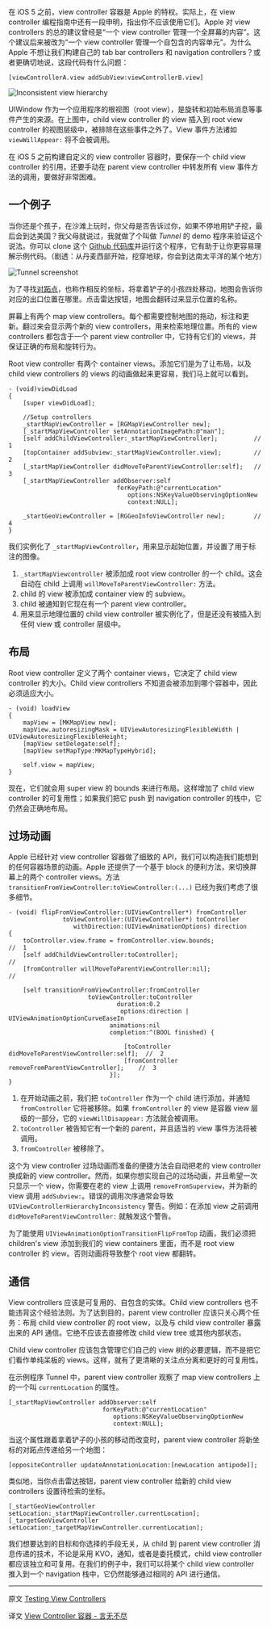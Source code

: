 在 iOS 5 之前，view controller 容器是 Apple 的特权。实际上，在 view controller 编程指南中还有一段申明，指出你不应该使用它们。Apple 对 view controllers 的总的建议曾经是“一个 view controller 管理一个全屏幕的内容”。这个建议后来被改为“一个 view controller 管理一个自包含的内容单元”。为什么 Apple 不想让我们构建自己的 tab bar controllers 和 navigation controllers？或者更确切地说，这段代码有什么问题：

    [viewControllerA.view addSubView:viewControllerB.view]


![Inconsistent view hierarchy][2]

UIWindow 作为一个应用程序的根视图（root view），是旋转和初始布局消息等事件产生的来源。在上图中，child view controller 的 view 插入到 root view controller 的视图层级中，被排除在这些事件之外了。View 事件方法诸如 `viewWillAppear:` 将不会被调用。

在 iOS 5 之前构建自定义的 view controller 容器时，要保存一个 child view controller 的引用，还要手动在 parent view controller 中转发所有 view 事件方法的调用，要做好非常困难。

## 一个例子

当你还是个孩子，在沙滩上玩时，你父母是否告诉过你，如果不停地用铲子挖，最后会到达美国？我父母就说过，我就做了个叫做 _Tunnel_ 的 demo 程序来验证这个说法。你可以 clone 这个 [Github 代码库][3]并运行这个程序，它有助于让你更容易理解示例代码。（剧透：从丹麦西部开始，挖穿地球，你会到达南太平洋的某个地方）

![Tunnel screenshot][4]

为了寻找[对跖点][5]，也称作相反的坐标，将拿着铲子的小孩四处移动，地图会告诉你对应的出口位置在哪里。点击雷达按钮，地图会翻转过来显示位置的名称。

屏幕上有两个 map view controllers。每个都需要控制地图的拖动，标注和更新。翻过来会显示两个新的 view controllers，用来检索地理位置。所有的 view controllers 都包含于一个 parent view controller 中，它持有它们的 views，并保证正确的布局和旋转行为。

Root view controller 有两个 container views。添加它们是为了让布局，以及 child view controllers 的 views 的动画做起来更容易，我们马上就可以看到。


    - (void)viewDidLoad
    {
        [super viewDidLoad];

        //Setup controllers
        _startMapViewController = [RGMapViewController new];
        [_startMapViewController setAnnotationImagePath:@"man"];
        [self addChildViewController:_startMapViewController];          //  1
        [topContainer addSubview:_startMapViewController.view];         //  2
        [_startMapViewController didMoveToParentViewController:self];   //  3
        [_startMapViewController addObserver:self
                                  forKeyPath:@"currentLocation"
                                     options:NSKeyValueObservingOptionNew
                                     context:NULL];

        _startGeoViewController = [RGGeoInfoViewController new];        //  4
    }


我们实例化了 `_startMapViewController`，用来显示起始位置，并设置了用于标注的图像。

  1. `_startMapViewcontroller` 被添加成 root view controller 的一个 child。这会自动在 child 上调用 `willMoveToParentViewController:` 方法。
  2. child 的 view 被添加成 container view 的 subview。
  3. child 被通知到它现在有一个 parent view controller。
  4. 用来显示地理位置的 child view controller 被实例化了，但是还没有被插入到任何 view 或 controller 层级中。

## 布局

Root view controller 定义了两个 container views，它决定了 child view controller 的大小。Child view controllers 不知道会被添加到哪个容器中，因此必须适应大小。


    - (void) loadView
    {
        mapView = [MKMapView new];
        mapView.autoresizingMask = UIViewAutoresizingFlexibleWidth | UIViewAutoresizingFlexibleHeight;
        [mapView setDelegate:self];
        [mapView setMapType:MKMapTypeHybrid];

        self.view = mapView;
    }


现在，它们就会用 super view 的 bounds 来进行布局。这样增加了 child view controller 的可复用性；如果我们把它 push 到 navigation controller 的栈中，它仍然会正确地布局。

## 过场动画

Apple 已经针对 view controller 容器做了细致的 API，我们可以构造我们能想到的任何容器场景的动画。Apple 还提供了一个基于 block 的便利方法，来切换屏幕上的两个 controller views。方法 `transitionFromViewController:toViewController:(...)` 已经为我们考虑了很多细节。


    - (void) flipFromViewController:(UIViewController*) fromController
                   toViewController:(UIViewController*) toController
                      withDirection:(UIViewAnimationOptions) direction
    {
        toController.view.frame = fromController.view.bounds;                           //  1
        [self addChildViewController:toController];                                     //
        [fromController willMoveToParentViewController:nil];                            //

        [self transitionFromViewController:fromController
                          toViewController:toController
                                  duration:0.2
                                   options:direction | UIViewAnimationOptionCurveEaseIn
                                animations:nil
                                completion:^(BOOL finished) {

                                    [toController didMoveToParentViewController:self];  //  2
                                    [fromController removeFromParentViewController];    //  3
                                }];
    }


  1. 在开始动画之前，我们把 `toController` 作为一个 child 进行添加，并通知 `fromController` 它将被移除。如果 `fromController` 的 view 是容器 view 层级的一部分，它的 `viewWillDisappear:` 方法就会被调用。
  2. `toController` 被告知它有一个新的 parent，并且适当的 view 事件方法将被调用。
  3. `fromController` 被移除了。

这个为 view controller 过场动画而准备的便捷方法会自动把老的 view controller 换成新的 view controller。然而，如果你想实现自己的过场动画，并且希望一次只显示一个 view，你需要在老的 view 上调用 `removeFromSuperview`，并为新的 view 调用 `addSubview:`。错误的调用次序通常会导致 `UIViewControllerHierarchyInconsistency` 警告。例如：在添加 view 之前调用 `didMoveToParentViewController:` 就触发这个警告。

为了能使用 `UIViewAnimationOptionTransitionFlipFromTop` 动画，我们必须把 children's view 添加到我们的 view containers 里面，而不是 root view controller 的 view。否则动画将导致整个 root view 都翻转。

## 通信

View controllers 应该是可复用的、自包含的实体。Child view controllers 也不能违背这个经验法则。为了达到目的，parent view controller 应该只关心两个任务：布局 child view controller 的 root view，以及与 child view controller 暴露出来的 API 通信。它绝不应该去直接修改 child view tree 或其他内部状态。

Child view controller 应该包含管理它们自己的 view 树的必要逻辑，而不是把它们看作单纯呆板的 views。这样，就有了更清晰的关注点分离和更好的可复用性。

在示例程序 Tunnel 中，parent view controller 观察了 map view controllers 上的一个叫 `currentLocation` 的属性。


    [_startMapViewController addObserver:self
                              forKeyPath:@"currentLocation"
                                 options:NSKeyValueObservingOptionNew
                                 context:NULL];


当这个属性跟着拿着铲子的小孩的移动而改变时，parent view controller 将新坐标的对跖点传递给另一个地图：


    [oppositeController updateAnnotationLocation:[newLocation antipode]];


类似地，当你点击雷达按钮，parent view controller 给新的 child view controllers 设置待检索的坐标。


    [_startGeoViewController setLocation:_startMapViewController.currentLocation];
    [_targetGeoViewController setLocation:_targetMapViewController.currentLocation];


我们想要达到的目标和你选择的手段无关，从 child 到 parent view controller 消息传递的技术，不论是采用 KVO，通知，或者是委托模式，child view controller 都应该独立和可复用。在我们的例子中，我们可以将某个 child view controller 推入到一个 navigation 栈中，它仍然能够通过相同的 API 进行通信。

---

原文 [Testing View Controllers](http://www.objc.io/issue-1/testing-view-controllers.html)

译文 [View Controller 容器 - 言无不尽](http://tang3w.com/translate/objective-c/objc.io/2013/10/28/view-controller-容器.html)

   [2]: http://img.objccn.io/issue-1/view-insertion.png
   [3]: https://github.com/RickiG/view-controller-containment
   [4]: http://img.objccn.io/issue-1/tunnel-screenshot.png
   [5]: http://en.wikipedia.org/wiki/Antipodes
   [16]: http://objccn.io/issue-1
